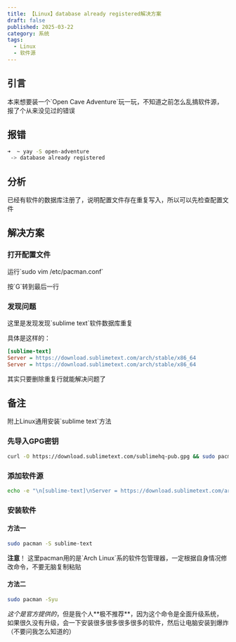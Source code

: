 ```yaml
---
title: 【Linux】database already registered解决方案
draft: false
published: 2025-03-22
category: 系统
tags:
  - Linux
  - 软件源
---
```

## 引言

本来想要装一个\`Open Cave Adventure\`玩一玩，不知道之前怎么乱搞软件源，报了个从来没见过的错误

## 报错

```bash
➜  ~ yay -S open-adventure
 -> database already registered
```

## 分析

已经有软件的数据库注册了，说明配置文件存在重复写入，所以可以先检查配置文件

## 解决方案

### 打开配置文件

运行\`sudo vim /etc/pacman.conf\`

按\`G\`转到最后一行

### 发现问题

这里是发现发现\`sublime text\`软件数据库重复

具体是这样的：

```ini
[sublime-text]
Server = https://download.sublimetext.com/arch/stable/x86_64
Server = https://download.sublimetext.com/arch/stable/x86_64
```

其实只要删除重复行就能解决问题了

## 备注

附上Linux通用安装\`sublime text\`方法

### 先导入GPG密钥

```bash
curl -O https://download.sublimetext.com/sublimehq-pub.gpg && sudo pacman-key --add sublimehq-pub.gpg && sudo pacman-key --lsign-key 8A8F901A && rm sublimehq-pub.gpg
```

### 添加软件源

```bash
echo -e "\n[sublime-text]\nServer = https://download.sublimetext.com/arch/stable/x86_64" | sudo tee -a /etc/pacman.conf
```

### 安装软件

#### 方法一

```bash
sudo pacman -S sublime-text
```

**注意**！ 这里pacman用的是\`Arch Linux\`系的软件包管理器，一定根据自身情况修改命令，不要无脑复制粘贴

#### 方法二

```bash
sudo pacman -Syu
```

_这个是官方提供的_，但是我个人\*\*极不推荐\*\*，因为这个命令是全面升级系统，如果很久没有升级，会一下安装很多很多很多很多的软件，然后让电脑安装到爆炸（不要问我怎么知道的）